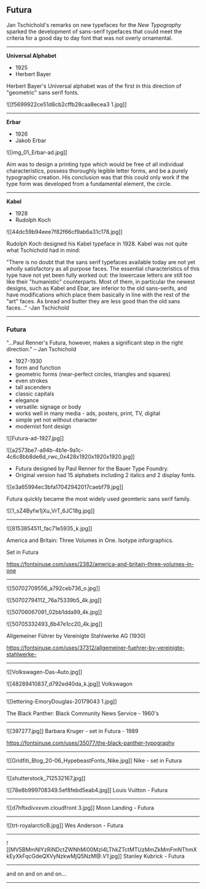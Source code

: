 ## Futura

Jan Tschichold's remarks on new typefaces for the *New Typography* sparked the development of sans-serif typefaces that could meet the criteria for a good day to day font that was not overly ornamental.

<hr>

**Universal Alphabet**

- 1925
- Herbert Bayer

Herbert Bayer's Universal alphabet was of the first in this direction of "geometric" sans serif fonts.

![[f5699922ce51d8cb2cffb28caa8ecea3 1.jpg]]

<hr>

**Erbar**

- 1926
- Jakob Erbar

![[img_01_Erbar-ad.jpg]]

Aim was to design a printing type which would be free of all individual characteristics, possess thoroughly legible letter forms, and be a purely typographic creation. His conclusion was that this could only work if the type form was developed from a fundamental element, the circle.

<hr>

**Kabel**

- 1928
- Rudolph Koch

![[44dc59b94eee7f82f66cf9ab6a31c178.jpg]]

 Rudolph Koch designed his Kabel typeface in 1928. Kabel was not quite what Tschichold had in mind:

"There is no doubt that the sans serif typefaces available today are not yet wholly satisfactory as all purpose faces.  The essential characteristics of this type have not yet been fully worked out: the lowercase letters are still too like their "humanistic" counterparts. Most of them, in particular the newest designs, such as Kabel and Ebar, are inferior to the old sans-serifs, and have modifications which place them basically in line with the rest of the "art" faces. As bread and butter they are less good than the old sans faces..."
-Jan Tschichold

<hr>

### Futura

"...Paul Renner's Futura, however, makes a significant step in the right direction."
– Jan Tschichold

- 1927-1930
- form and function
- geometric forms (near-perfect circles, triangles and squares)
- even strokes
- tall ascenders
- classic capitals
- elegance
- versatile: signage or body
- works well in many media - ads, posters, print, TV, digital
- simple yet not without character
- modernist font design

![[Futura-ad-1927.jpg]]

![[a2573be7-a94b-4b1e-9a1c-4c6c8bb8de6d_rwc_0x428x1920x1920x1920.jpg]]

- Futura designed by Paul Renner for the Bauer Type Foundry.
- Original version had 15 alphabets including 2 italics and 2 display fonts. 

![[e3a65994ec3bfa17042942017caebf79.jpg]]

Futura quickly became the most widely used geomteric sans serif family.

![[1_sZ4Byfw1jXu_VrT_6JC18g.jpg]]

<hr>

![[8153854511_fac71e5935_k.jpg]]

America and Britain: Three Volumes in One. Isotype inforgraphics.

Set in Futura

https://fontsinuse.com/uses/2382/america-and-britain-three-volumes-in-one

<hr>

![[50702709556_a792ceb736_o.jpg]]

![[50702794112_76a75339b5_4k.jpg]]

![[50706067091_02bb1dda99_4k.jpg]]

![[50705332493_6b47e1cc20_4k.jpg]]

Allgemeiner Führer by Vereinigte Stahlwerke AG (1930)

https://fontsinuse.com/uses/37312/allgemeiner-fuehrer-by-vereinigte-stahlwerke-

<hr>

![[Volkswagen-Das-Auto.jpg]]

![[48289410837_d792ed40da_k.jpg]]
Volkswagon

<hr>

![[lettering-EmoryDouglas-20179043 1.jpg]]

The Black Panther: Black Community News Service - 1960's

<hr>

![[397277.jpg]]
Barbara Kruger - set in Futura - 1989

https://fontsinuse.com/uses/35077/the-black-panther-typography

<hr>

![[Gridfiti_Blog_20-06_HypebeastFonts_Nike.jpg]]
Nike - set in Futura

<hr>

![[shutterstock_712532167.jpg]]

![[78e8b999708349.5ef8febd5eab4.jpg]]
Louis Vuitton - Futura

<hr>

![[d7hftxdivxxvm.cloudfront 3.jpg]]
Moon Landing - Futura

<hr>

![[trt-royalarcticB.jpg]]
Wes Anderson - Futura

<hr>

![[MV5BMmNlYzRiNDctZWNhMi00MzI4LThkZTctMTUzMmZkMmFmNThmXkEyXkFqcGdeQXVyNzkwMjQ5NzM@._V1_.jpg]]
Stanley Kubrick - Futura

<hr>

and on and on and on...

<hr>






